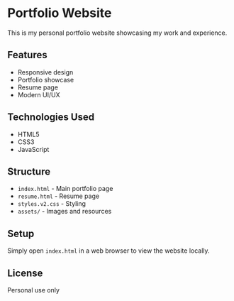 # Portfolio Website

This is my personal portfolio website showcasing my work and experience.

## Features
- Responsive design
- Portfolio showcase
- Resume page
- Modern UI/UX

## Technologies Used
- HTML5
- CSS3
- JavaScript

## Structure
- `index.html` - Main portfolio page
- `resume.html` - Resume page
- `styles.v2.css` - Styling
- `assets/` - Images and resources

## Setup
Simply open `index.html` in a web browser to view the website locally.

## License
Personal use only
